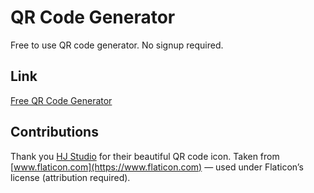 # QR Code Generator
Free to use QR code generator. No signup required. 

## Link 

[Free QR Code Generator](https://tmcmanus95.github.io/qr-code-generator/)

## Contributions

Thank you [HJ Studio](https://www.flaticon.com/authors/hj-studio) for their beautiful QR code icon. Taken from [www.flaticon.com](https://www.flaticon.com) — used under Flaticon’s license (attribution required).